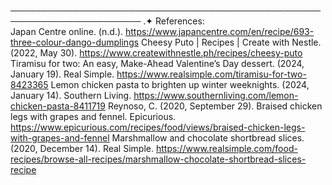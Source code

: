 ─────────────────────────────────────────────────────────────────────── .✦
References:
<br>
Japan Centre online. (n.d.). https://www.japancentre.com/en/recipe/693-three-colour-dango-dumplings
Cheesy Puto | Recipes | Create with Nestle. (2022, May 30). https://www.createwithnestle.ph/recipes/cheesy-puto
Tiramisu for two: An easy, Make-Ahead Valentine’s Day dessert. (2024, January 19). Real Simple. https://www.realsimple.com/tiramisu-for-two-8423365
Lemon chicken pasta to brighten up winter weeknights. (2024, January 14). Southern Living. https://www.southernliving.com/lemon-chicken-pasta-8411719
Reynoso, C. (2020, September 29). Braised chicken legs with grapes and fennel. Epicurious. https://www.epicurious.com/recipes/food/views/braised-chicken-legs-with-grapes-and-fennel
Marshmallow and chocolate shortbread slices. (2020, December 14). Real Simple. https://www.realsimple.com/food-recipes/browse-all-recipes/marshmallow-chocolate-shortbread-slices-recipe
